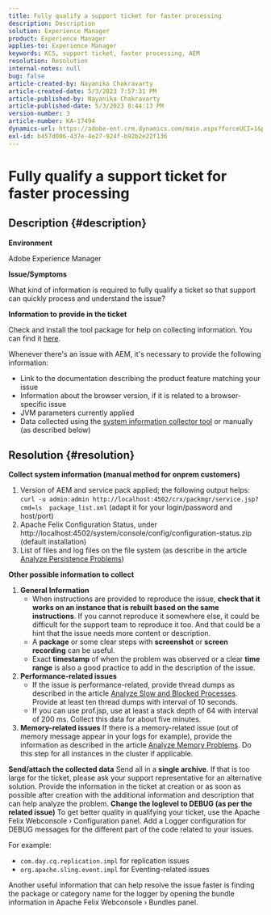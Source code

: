 ```yaml
---
title: Fully qualify a support ticket for faster processing
description: Description
solution: Experience Manager
product: Experience Manager
applies-to: Experience Manager
keywords: KCS, support ticket, faster processing, AEM
resolution: Resolution
internal-notes: null
bug: false
article-created-by: Nayanika Chakravarty
article-created-date: 5/3/2023 7:57:31 PM
article-published-by: Nayanika Chakravarty
article-published-date: 5/3/2023 8:44:13 PM
version-number: 3
article-number: KA-17494
dynamics-url: https://adobe-ent.crm.dynamics.com/main.aspx?forceUCI=1&pagetype=entityrecord&etn=knowledgearticle&id=18461fbc-ece9-ed11-a7c6-6045bd006b25
exl-id: b457d006-437e-4e27-924f-b92b2e22f136
---
```

# Fully qualify a support ticket for faster processing

## Description {#description}


<b>Environment</b>

Adobe Experience Manager

<b>Issue/Symptoms</b>

What kind of information is required to fully qualify a ticket so that support can quickly process and understand the issue?

<b>Information to provide in the ticket</b>

Check and install the tool package for help on collecting information. You can find it [here](https://helpx.adobe.com/experience-manager/kb/index/tools.html).

Whenever there's an issue with AEM, it's necessary to provide the following information:

- Link to the documentation describing the product feature matching your issue
- Information about the browser version, if it is related to a browser-specific issue
- JVM parameters currently applied
- Data collected using the [system information collector tool](https://helpx.adobe.com/experience-manager/kb/support-info-collector.html) or manually (as described below)



## Resolution {#resolution}

<b>Collect system information (manual method for onprem customers)</b>
1. Version of AEM and service pack applied; the following output helps: `curl -u admin:admin http://localhost:4502/crx/packmgr/service.jsp?cmd=ls  package_list.xml` (adapt it for your login/password and host/port)
2. Apache Felix Configuration Status, under http://localhost:4502/system/console/config/configuration-status.zip (default installation)
3. List of files and log files on the file system (as describe in the article [Analyze Persistence Problems](https://helpx.adobe.com/experience-manager/kb/AnalyzePersistenceProblems.html))

<b>Other possible information to collect</b>
1. <b>General Information</b>
    - When instructions are provided to reproduce the issue, <b>check that it works on an instance that is rebuilt based on the same instructions</b>. If you cannot reproduce it somewhere else, it could be difficult for the support team to reproduce it too. And that could be a hint that the issue needs more content or description.
    - A <b>package</b> or some clear steps with <b>screenshot</b> or <b>screen recording</b> can be useful.
    - Exact <b>timestamp</b> of when the problem was observed or a clear <b>time range</b> is also a good practice to add in the description of the issue.
2. <b>Performance-related issues</b>
    - If the issue is performance-related, provide thread dumps as described in the article [Analyze Slow and Blocked Processes](https://helpx.adobe.com/experience-manager/kb/AnalyzeSlowAndBlockedProcesses.html). Provide at least ten thread dumps with interval of 10 seconds.
    - If you can use prof.jsp, use at least a stack depth of 64 with interval of 200 ms. Collect this data for about five minutes.
3. <b>Memory-related issues</b>    If there is a memory-related issue (out of memory message appear in your logs for example), provide the information as described in the article [Analyze Memory Problems](https://experienceleague.adobe.com/docs/experience-cloud-kcs/kbarticles/KA-17482.html?lang=en). Do this step for all instances in the cluster if applicable.

<b>Send/attach the collected data</b>
Send all in a <b>single archive</b>. If that is too large for the ticket, please ask your support representative for an alternative solution. Provide the information in the ticket at creation or as soon as possible after creation with the additional information and description that can help analyze the problem.
<b>Change the loglevel to DEBUG (as per the related issue)</b>
To get better quality in qualifying your ticket, use the Apache Felix Webconsole › Configuration panel. Add a Logger configuration for DEBUG messages for the different part of the code related to your issues.

For example:

- `com.day.cq.replication.impl` for replication issues
- `org.apache.sling.event.impl` for Eventing-related issues

    

Another useful information that can help resolve the issue faster is finding the package or category name for the logger by opening the bundle information in Apache Felix Webconsole › Bundles panel.
